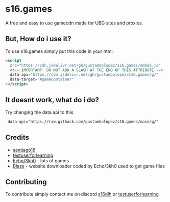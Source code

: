 # s16.games

A free and easy to use gamecdn made for UBG sites and proxies.

## But, How do i use it?


To use s16.games simply put this code in your html. 
```html
<script
  src="https://cdn.jsdelivr.net/gh/gustambolopez/s16.games/embed.js"
  <!-- IMPORTANT: DO NOT ADD A SLASH AT THE END OF THIS ATTRIBUTE -->
  data-api="https://cdn.jsdelivr.net/gh/gustambolopez/s16.games/g/"
  data-target="#gameContainer"
></script>
```


## It doesnt work, what do i do?
 Try changing the data api to this

```html
 data-api="https://raw.githack.com/gustambolopez/s16.games/main/g/"
```

## Credits

- [santiago16](https://github.com/gustambolopez)
- [testuserforlearning](https://github.com/coding4hours)
- [Echo/3kh0](https://github.com/3kh0) - lots of games 
- [Blaze](https://github.com/embr-dev/blaze) - website downloader coded by Echo/3kh0 used to get game files

## Contributing
To contribute simply contact me on discord [s16dih](https://discordapp.com/users/958708562035638362) or [testuserforlearning](https://discordapp.com/users/1208197331439063051)



